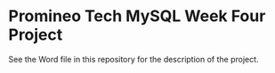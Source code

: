# Promineo Tech MySQL Week Four Project
See the Word file in this repository for the description of the project.  